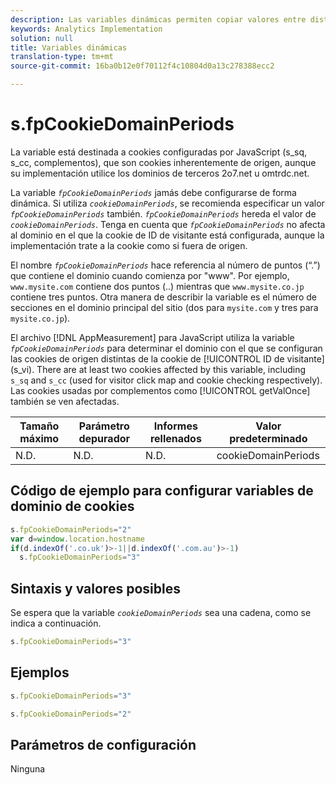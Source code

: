 ```yaml
---
description: Las variables dinámicas permiten copiar valores entre distintas variables sin necesidad de escribir varias veces los valores completos en las solicitudes de imagen del sitio.
keywords: Analytics Implementation
solution: null
title: Variables dinámicas
translation-type: tm+mt
source-git-commit: 16ba0b12e0f70112f4c10804d0a13c278388ecc2

---
```



# s.fpCookieDomainPeriods

La variable está destinada a cookies configuradas por JavaScript (s_sq, s_cc, complementos), que son cookies inherentemente de origen, aunque su implementación utilice los dominios de terceros 2o7.net u omtrdc.net.

La variable *`fpCookieDomainPeriods`* jamás debe configurarse de forma dinámica. Si utiliza *`cookieDomainPeriods`*, se recomienda especificar un valor *`fpCookieDomainPeriods`* también. *`fpCookieDomainPeriods`* hereda el valor de *`cookieDomainPeriods`*. Tenga en cuenta que *`fpCookieDomainPeriods`* no afecta al dominio en el que la cookie de ID de visitante está configurada, aunque la implementación trate a la cookie como si fuera de origen.

El nombre *`fpCookieDomainPeriods`* hace referencia al número de puntos (“.”) que contiene el dominio cuando comienza por "www". Por ejemplo, `www.mysite.com` contiene dos puntos (..) mientras que `www.mysite.co.jp` contiene tres puntos. Otra manera de describir la variable es el número de secciones en el dominio principal del sitio (dos para `mysite.com` y tres para `mysite.co.jp`).

El archivo [!DNL AppMeasurement] para JavaScript utiliza la variable *`fpCookieDomainPeriods`* para determinar el dominio con el que se configuran las cookies de origen distintas de la cookie de [!UICONTROL ID de visitante] (s_vi). There are at least two cookies affected by this variable, including `s_sq` and `s_cc` (used for visitor click map and cookie checking respectively). Las cookies usadas por complementos como [!UICONTROL getValOnce] también se ven afectadas.

| Tamaño máximo | Parámetro depurador | Informes rellenados | Valor predeterminado |
|---|---|---|---|
| N.D. | N.D. | N.D. | cookieDomainPeriods |

## Código de ejemplo para configurar variables de dominio de cookies

```js
s.fpCookieDomainPeriods="2" 
var d=window.location.hostname 
if(d.indexOf('.co.uk')>-1||d.indexOf('.com.au')>-1) 
  s.fpCookieDomainPeriods="3" 
```

## Sintaxis y valores posibles

Se espera que la variable *`cookieDomainPeriods`* sea una cadena, como se indica a continuación.

```js
s.fpCookieDomainPeriods="3"
```

## Ejemplos

```js
s.fpCookieDomainPeriods="3"
```

```js
s.fpCookieDomainPeriods="2"
```

## Parámetros de configuración

Ninguna
